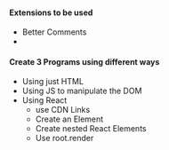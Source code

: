 #### Extensions to be used

- Better Comments
-

#### Create 3 Programs using different ways

- Using just HTML
- Using JS to manipulate the DOM
- Using React
  - use CDN Links
  - Create an Element
  - Create nested React Elements
  - Use root.render
